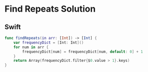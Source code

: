 # Find Repeats Solution

## Swift

```swift
func findRepeats(in arr: [Int]) -> [Int] {
    var frequencyDict = [Int: Int]()
    for num in arr {
        frequencyDict[num] = frequencyDict[num, default: 0] + 1
    }
    return Array(frequencyDict.filter{$0.value > 1}.keys)
}
```